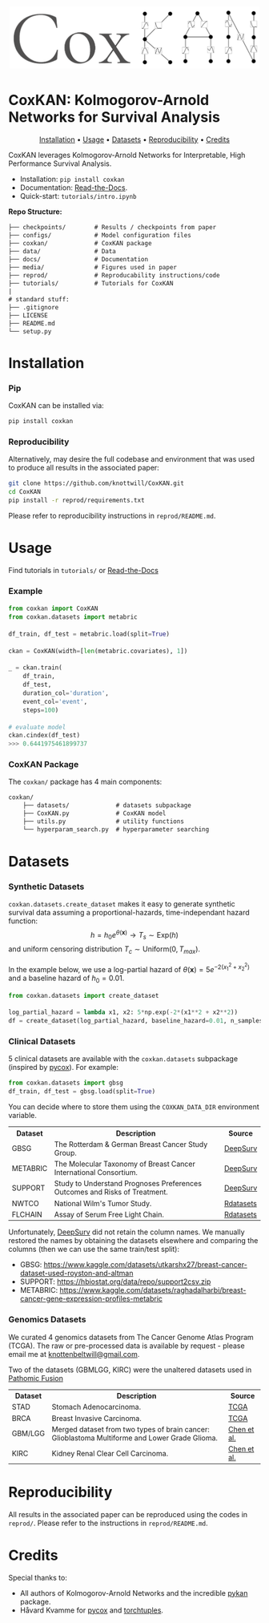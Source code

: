 <h1 align="center">
    <img src="media/coxkan_logo.png" alt="CoxKAN" width="500">
</h1>

# CoxKAN: Kolmogorov-Arnold Networks for Survival Analysis

<p align="center">
    <a href="#installation">Installation</a> •
    <a href="#usage">Usage</a> •
    <a href="#datasets">Datasets</a> •
    <a href="#datasets">Reproducibility</a> •
    <a href="#credits">Credits</a>
</p>

CoxKAN leverages Kolmogorov-Arnold Networks for Interpretable, High Performance Survival Analysis.
- Installation: `pip install coxkan`
- Documentation: [Read-the-Docs]().
- Quick-start: `tutorials/intro.ipynb`

**Repo Structure:**
```
├── checkpoints/        # Results / checkpoints from paper
├── configs/            # Model configuration files
├── coxkan/             # CoxKAN package 
├── data/               # Data 
├── docs/               # Documentation
├── media/              # Figures used in paper
├── reprod/             # Reproducability instructions/code
├── tutorials/          # Tutorials for CoxKAN
|
# standard stuff:
├── .gitignore         
├── LICENSE          
├── README.md          
└── setup.py            
```

# Installation 

### Pip
CoxKAN can be installed via:

```bash
pip install coxkan
```

### Reproducibility

Alternatively, may desire the full codebase and environment that was used to produce all results in the associated paper:

```bash
git clone https://github.com/knottwill/CoxKAN.git 
cd CoxKAN
pip install -r reprod/requirements.txt
```

Please refer to reproducibility instructions in `reprod/README.md`.

# Usage

Find tutorials in `tutorials/` or [Read-the-Docs]()

### Example
```python
from coxkan import CoxKAN
from coxkan.datasets import metabric 

df_train, df_test = metabric.load(split=True)

ckan = CoxKAN(width=[len(metabric.covariates), 1])

_ = ckan.train(
    df_train, 
    df_test, 
    duration_col='duration', 
    event_col='event',
    steps=100)

# evaluate model
ckan.cindex(df_test)
>>> 0.6441975461899737
```

### CoxKAN Package

The `coxkan/` package has 4 main components: 
```
coxkan/
    ├── datasets/             # datasets subpackage
    ├── CoxKAN.py             # CoxKAN model
    ├── utils.py              # utility functions
    └── hyperparam_search.py  # hyperparameter searching
```


# Datasets

### Synthetic Datasets

`coxkan.datasets.create_dataset` makes it easy to generate synthetic survival data assuming a proportional-hazards, time-independant hazard function: $$h = h_0 e^{\theta(\mathbf{x})} \rightarrow T_s \sim \text{Exp}(h)$$ and uniform censoring distribution $T_c \sim \text{Uniform}(0, T_{max})$.

In the example below, we use a log-partial hazard of $\theta(\mathbf{x}) = 5 e^{-2(x_1^2 + x_2^2)}$ and a baseline hazard of $h_0 = 0.01$. 

```python
from coxkan.datasets import create_dataset

log_partial_hazard = lambda x1, x2: 5*np.exp(-2*(x1**2 + x2**2))
df = create_dataset(log_partial_hazard, baseline_hazard=0.01, n_samples=10000)
```

### Clinical Datasets

5 clinical datasets are available with the `coxkan.datasets` subpackage (inspired by [pycox](https://github.com/havakv/pycox)). For example:

```python
from coxkan.datasets import gbsg
df_train, df_test = gbsg.load(split=True)
```

You can decide where to store them using the `COXKAN_DATA_DIR` environment variable.

<table>
    <tr>
        <th>Dataset</th>
        <th>Description</th>
        <th>Source</th>
    </tr>
    <tr>
        <td>GBSG</td>
        <td>
        The Rotterdam & German Breast Cancer Study Group.
        </td>
        <td><a href="https://github.com/jaredleekatzman/DeepSurv/tree/master/experiments/data">DeepSurv</a>
    </tr>
    <tr>
        <td>METABRIC</td>
        <td>
        The Molecular Taxonomy of Breast Cancer International Consortium.
        </td>
        <td><a href="https://github.com/jaredleekatzman/DeepSurv/tree/master/experiments/data">DeepSurv</a>
    </tr>
    <tr>
        <td>SUPPORT</td>
        <td>
        Study to Understand Prognoses Preferences Outcomes and Risks of Treatment.
        </td>
        <td><a href="https://github.com/jaredleekatzman/DeepSurv/tree/master/experiments/data">DeepSurv</a>
    </tr>
    <tr>
        <td>NWTCO</td>
        <td>
        National Wilm's Tumor Study.
        </td>
        <td><a href="https://github.com/vincentarelbundock/Rdatasets">Rdatasets</a>
    </tr>
    <tr>
        <td>FLCHAIN</td>
        <td>
        Assay of Serum Free Light Chain.
        </td>
        <td><a href="https://github.com/vincentarelbundock/Rdatasets">Rdatasets</a>
    </tr>
</table>

Unfortunately, [DeepSurv](https://github.com/jaredleekatzman/DeepSurv/tree/master/experiments/data) did not retain the column names. We manually restored the names by obtaining the datasets elsewhere and comparing the columns (then we can use the same train/test split):
- GBSG: https://www.kaggle.com/datasets/utkarshx27/breast-cancer-dataset-used-royston-and-altman
- SUPPORT: https://hbiostat.org/data/repo/support2csv.zip
- METABRIC: https://www.kaggle.com/datasets/raghadalharbi/breast-cancer-gene-expression-profiles-metabric

### Genomics Datasets

We curated 4 genomics datasets from The Cancer Genome Atlas Program (TCGA). The raw or pre-processed data is available by request - please email me at knottenbeltwill@gmail.com. 

Two of the datasets (GBMLGG, KIRC) were the unaltered datasets used in [Pathomic Fusion](https://www.ncbi.nlm.nih.gov/pmc/articles/PMC10339462/)

<table>
    <tr>
        <th>Dataset</th>
        <th>Description</th>
        <th>Source</th>
    </tr>
    <tr>
        <td>STAD</td>
        <td>
        Stomach Adenocarcinoma.
        </td>
        <td><a href="https://www.cancer.gov/ccg/research/genome-sequencing/tcga">TCGA</a>
    </tr>
    <tr>
        <td>BRCA</td>
        <td>
        Breast Invasive Carcinoma.
        </td>
        <td><a href="https://www.cancer.gov/ccg/research/genome-sequencing/tcga">TCGA</a>
    </tr>
    <tr>
        <td>GBM/LGG</td>
        <td>
        Merged dataset from two types of brain cancer: Glioblastoma Multiforme and Lower Grade Glioma.
        </td>
        <td><a href="https://drive.google.com/drive/folders/14TwYYsBeAnJ8ljkvU5YbIHHvFPltUVDr">Chen et al.</a>
    </tr>
    <tr>
        <td>KIRC</td>
        <td>
        Kidney Renal Clear Cell Carcinoma.
        </td>
        <td><a href="https://drive.google.com/drive/folders/14TwYYsBeAnJ8ljkvU5YbIHHvFPltUVDr">Chen et al.</a>
    </tr>
</table>

# Reproducibility

All results in the associated paper can be reproduced using the codes in `reprod/`. Please refer to the instructions in `reprod/README.md`. 

# Credits

Special thanks to:
- All authors of Kolmogorov-Arnold Networks and the incredible [pykan](https://github.com/KindXiaoming/pykan) package. 
- Håvard Kvamme for [pycox](https://github.com/havakv/pycox) and [torchtuples](https://github.com/havakv/torchtuples).

